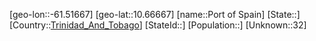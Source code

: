 ﻿---
location: [10.66667,-61.51667]
type: City
tags:
- geo/City


SpocWebEntityId: 35953
isDeleted: false
confidential: public

---
[geo-lon::-61.51667]
[geo-lat::10.66667]
[name::Port of Spain]
[State::]
[Country::[Trinidad_And_Tobago](geo/Continent/South-America/Trinidad_And_Tobago.md)]
[StateId::]
[Population::]
[Unknown::32]

